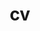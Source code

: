 ---
layout: cv
permalink: /cv/
title: cv
nav: true
nav_order: 5
cv_pdf: Resume_RamakrishnaVedantam.pdf
description:
---